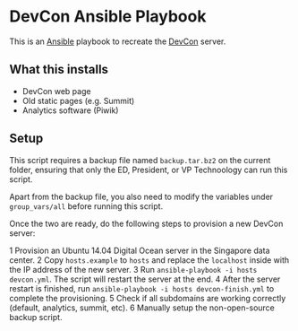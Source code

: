 # DevCon Ansible Playbook

This is an [Ansible](http://ansible.com/) playbook to recreate the [DevCon](http://devcon.ph/) server.

## What this installs

* DevCon web page
* Old static pages (e.g. Summit)
* Analytics software (Piwik)

## Setup

This script requires a backup file named `backup.tar.bz2` on the current folder, ensuring that only the ED, President, or VP Technoology can run this script.

Apart from the backup file, you also need to modify the variables under `group_vars/all` before running this script.

Once the two are ready, do the following steps to provision a new DevCon server:

1 Provision an Ubuntu 14.04 Digital Ocean server in the Singapore data center.
2 Copy `hosts.example` to `hosts` and replace the `localhost` inside with the IP address of the new server.
3 Run `ansible-playbook -i hosts devcon.yml`. The script will restart the server at the end.
4 After the server restart is finished, run `ansible-playbook -i hosts devcon-finish.yml` to complete the provisioning.
5 Check if all subdomains are working correctly (default, analytics, summit, etc).
6 Manually setup the non-open-source backup script.

